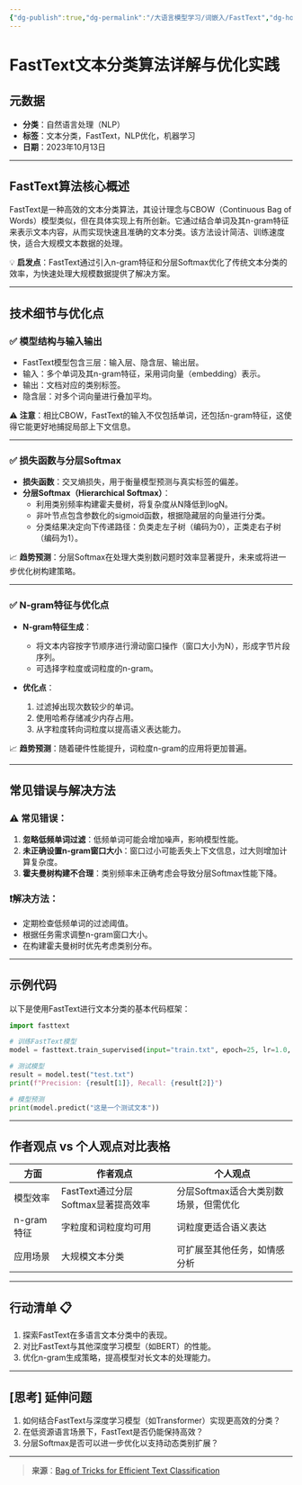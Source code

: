 ```yaml
---
{"dg-publish":true,"dg-permalink":"/大语言模型学习/词嵌入/FastText","dg-home":false,"dg-description":"在此输入笔记的描述","dg-hide":false,"dg-hide-title":false,"dg-show-backlinks":true,"dg-show-local-graph":true,"dg-show-inline-title":true,"dg-pinned":false,"dg-passphrase":"在此输入访问密码","dg-enable-mathjax":false,"dg-enable-mermaid":false,"dg-enable-uml":false,"dg-note-icon":0,"dg-enable-dataview":false,"tags":["NLP"],"permalink":"/大语言模型学习/词嵌入/FastText/","dgShowBacklinks":true,"dgShowLocalGraph":true,"dgShowInlineTitle":true,"dgPassFrontmatter":true,"noteIcon":0,"created":"2025-04-02T21:47:05.562+08:00","updated":"2025-04-02T21:48:01.035+08:00"}
---
```




# FastText文本分类算法详解与优化实践

## 元数据
- **分类**：自然语言处理（NLP）
- **标签**：文本分类，FastText，NLP优化，机器学习
- **日期**：2023年10月13日

---


## FastText算法核心概述
FastText是一种高效的文本分类算法，其设计理念与CBOW（Continuous Bag of Words）模型类似，但在具体实现上有所创新。它通过结合单词及其n-gram特征来表示文本内容，从而实现快速且准确的文本分类。该方法设计简洁、训练速度快，适合大规模文本数据的处理。

💡 **启发点**：FastText通过引入n-gram特征和分层Softmax优化了传统文本分类的效率，为快速处理大规模数据提供了解决方案。

---


## 技术细节与优化点

### ✅ 模型结构与输入输出
- FastText模型包含三层：输入层、隐含层、输出层。
- 输入：多个单词及其n-gram特征，采用词向量（embedding）表示。
- 输出：文档对应的类别标签。
- 隐含层：对多个词向量进行叠加平均。

⚠️ **注意**：相比CBOW，FastText的输入不仅包括单词，还包括n-gram特征，这使得它能更好地捕捉局部上下文信息。

---


### ✅ 损失函数与分层Softmax
- **损失函数**：交叉熵损失，用于衡量模型预测与真实标签的偏差。
- **分层Softmax（Hierarchical Softmax）**：
  - 利用类别频率构建霍夫曼树，将复杂度从N降低到logN。
  - 非叶节点包含参数化的sigmoid函数，根据隐藏层的向量进行分类。
  - 分类结果决定向下传递路径：负类走左子树（编码为0），正类走右子树（编码为1）。

📈 **趋势预测**：分层Softmax在处理大类别数问题时效率显著提升，未来或将进一步优化树构建策略。

---


### ✅ N-gram特征与优化点
- **N-gram特征生成**：
  - 将文本内容按字节顺序进行滑动窗口操作（窗口大小为N），形成字节片段序列。
  - 可选择字粒度或词粒度的n-gram。

- **优化点**：
  1. 过滤掉出现次数较少的单词。
  2. 使用哈希存储减少内存占用。
  3. 从字粒度转向词粒度以提高语义表达能力。

📈 **趋势预测**：随着硬件性能提升，词粒度n-gram的应用将更加普遍。

---


## 常见错误与解决方法

### ⚠️ 常见错误：
1. **忽略低频单词过滤**：低频单词可能会增加噪声，影响模型性能。
2. **未正确设置n-gram窗口大小**：窗口过小可能丢失上下文信息，过大则增加计算复杂度。
3. **霍夫曼树构建不合理**：类别频率未正确考虑会导致分层Softmax性能下降。


### ❗️解决方法：
- 定期检查低频单词的过滤阈值。
- 根据任务需求调整n-gram窗口大小。
- 在构建霍夫曼树时优先考虑类别分布。

---


## 示例代码
以下是使用FastText进行文本分类的基本代码框架：

```python
import fasttext

# 训练FastText模型
model = fasttext.train_supervised(input="train.txt", epoch=25, lr=1.0, wordNgrams=2)

# 测试模型
result = model.test("test.txt")
print(f"Precision: {result[1]}, Recall: {result[2]}")

# 模型预测
print(model.predict("这是一个测试文本"))
```

---


## 作者观点 vs 个人观点对比表格
| **方面**              | **作者观点**                              | **个人观点**                           |
|-----------------------|------------------------------------------|----------------------------------------|
| 模型效率              | FastText通过分层Softmax显著提高效率       | 分层Softmax适合大类别数场景，但需优化 |
| n-gram特征            | 字粒度和词粒度均可用                     | 词粒度更适合语义表达                  |
| 应用场景              | 大规模文本分类                           | 可扩展至其他任务，如情感分析          |

---


## 行动清单 📋
1. 探索FastText在多语言文本分类中的表现。
2. 对比FastText与其他深度学习模型（如BERT）的性能。
3. 优化n-gram生成策略，提高模型对长文本的处理能力。

---


## [思考] 延伸问题
1. 如何结合FastText与深度学习模型（如Transformer）实现更高效的分类？
2. 在低资源语言场景下，FastText是否仍能保持高效？
3. 分层Softmax是否可以进一步优化以支持动态类别扩展？

---

> **来源**：[Bag of Tricks for Efficient Text Classification](https://arxiv.org/pdf/1607.01759)
